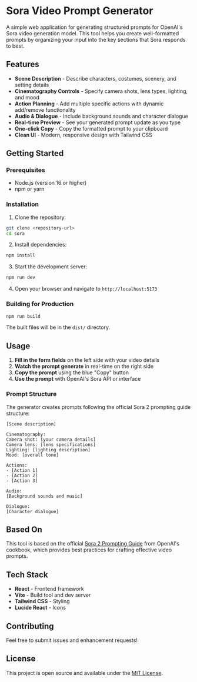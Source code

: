 # Sora Video Prompt Generator

A simple web application for generating structured prompts for OpenAI's Sora video generation model. This tool helps you create well-formatted prompts by organizing your input into the key sections that Sora responds to best.

## Features

- **Scene Description** - Describe characters, costumes, scenery, and setting details
- **Cinematography Controls** - Specify camera shots, lens types, lighting, and mood
- **Action Planning** - Add multiple specific actions with dynamic add/remove functionality
- **Audio & Dialogue** - Include background sounds and character dialogue
- **Real-time Preview** - See your generated prompt update as you type
- **One-click Copy** - Copy the formatted prompt to your clipboard
- **Clean UI** - Modern, responsive design with Tailwind CSS

## Getting Started

### Prerequisites

- Node.js (version 16 or higher)
- npm or yarn

### Installation

1. Clone the repository:
```bash
git clone <repository-url>
cd sora
```

2. Install dependencies:
```bash
npm install
```

3. Start the development server:
```bash
npm run dev
```

4. Open your browser and navigate to `http://localhost:5173`

### Building for Production

```bash
npm run build
```

The built files will be in the `dist/` directory.

## Usage

1. **Fill in the form fields** on the left side with your video details
2. **Watch the prompt generate** in real-time on the right side
3. **Copy the prompt** using the blue "Copy" button
4. **Use the prompt** with OpenAI's Sora API or interface

### Prompt Structure

The generator creates prompts following the official Sora 2 prompting guide structure:

```
[Scene description]

Cinematography:
Camera shot: [your camera details]
Camera lens: [lens specifications]
Lighting: [lighting description]
Mood: [overall tone]

Actions:
- [Action 1]
- [Action 2]
- [Action 3]

Audio:
[Background sounds and music]

Dialogue:
[Character dialogue]
```

## Based On

This tool is based on the official [Sora 2 Prompting Guide](https://cookbook.openai.com/examples/sora/sora2_prompting_guide) from OpenAI's cookbook, which provides best practices for crafting effective video prompts.

## Tech Stack

- **React** - Frontend framework
- **Vite** - Build tool and dev server
- **Tailwind CSS** - Styling
- **Lucide React** - Icons

## Contributing

Feel free to submit issues and enhancement requests!

## License

This project is open source and available under the [MIT License](LICENSE).
